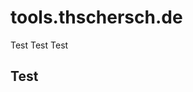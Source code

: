 # tools.thschersch.de

Test Test Test
## Test


<script type="module" src="homepage-search.js" data-tool-search></script>
